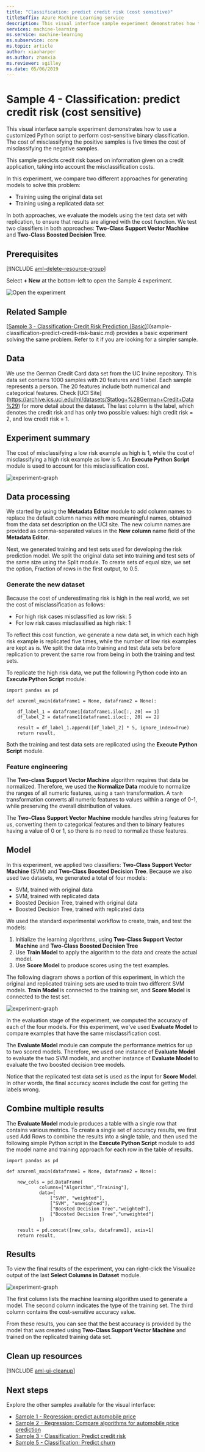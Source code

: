 ```yaml
---
title: "Classification: predict credit risk (cost sensitive)"
titleSuffix: Azure Machine Learning service
description: This visual interface sample experiment demonstrates how to use a customized Python script to perform cost-sensitive binary classification. It predicts credit risk based on information given on a credit application.
services: machine-learning
ms.service: machine-learning
ms.subservice: core
ms.topic: article
author: xiaoharper
ms.author: zhanxia
ms.reviewer: sgilley
ms.date: 05/06/2019
---
```


# Sample 4 - Classification: predict credit risk (cost sensitive)

This visual interface sample experiment demonstrates how to use a customized Python script to perform cost-sensitive binary classification. The cost of misclassifying the positive samples is five times the cost of misclassifying the negative samples.

This sample predicts credit risk based on information given on a credit application, taking into account the misclassification costs.

In this experiment, we compare two different approaches for generating models to solve this problem:

- Training using the original data set
- Training using a replicated data set

In both approaches, we evaluate the models using the test data set with replication, to ensure that results are aligned with the cost function. We test two classifiers in both approaches: **Two-Class Support Vector Machine** and **Two-Class Boosted Decision Tree**.

## Prerequisites

[!INCLUDE [aml-delete-resource-group](../../../includes/aml-ui-prereq.md)]

Select **+ New** at the bottom-left to open the Sample 4 experiment.

![Open the experiment](media/sample-classification-predict-credit-risk-cost-sensitive/open-sample4.png)

## Related Sample

[[Sample 3 - Classification-Credit Risk Prediction (Basic)](sample-classification-predict-churn.md)](sample-classification-predict-credit-risk-basic.md) provides a basic experiment solving the same problem. Refer to it if you are looking for a simpler sample.

## Data

We use the German Credit Card data set from the UC Irvine repository. This data set contains 1000 samples with 20 features and 1 label. Each sample represents a person. The 20 features include both numerical and categorical features. Check [UCI Site] (https://archive.ics.uci.edu/ml/datasets/Statlog+%28German+Credit+Data%29) for more detail about the dataset. The last column is the label, which denotes the credit risk and has only two possible values: high credit risk = 2, and low credit risk = 1.

## Experiment summary

The cost of misclassifying a low risk example as high is 1, while the cost of misclassifying a high risk example as low is 5. An **Execute Python Script** module is used to account for this misclassification cost.

![experiment-graph](media/sample-classification-predict-credit-risk-cost-sensitive/graph.png)

## Data processing

We started by using the **Metadata Editor** module to add column names to replace the default column names with more meaningful names, obtained from the data set description on the UCI site. The new column names are provided as comma-separated values in the **New column** name field of the **Metadata Editor**.

Next, we generated training and test sets used for developing the risk prediction model. We split the original data set into training and test sets of the same size using the Split module. To create sets of equal size, we set the option, Fraction of rows in the first output, to 0.5.

### Generate the new dataset

Because the cost of underestimating risk is high in the real world, we set the cost of misclassification as follows:

- For high risk cases misclassified as low risk: 5
- For low risk cases misclassified as high risk: 1

To reflect this cost function, we generate a new data set, in which each high risk example is replicated five times, while the number of low risk examples are kept as is. We split the data into training and test data sets before replication to prevent the same row from being in both the training and test sets.

To replicate the high risk data, we put the following Python code into an **Execute Python Script** module:

```
import pandas as pd

def azureml_main(dataframe1 = None, dataframe2 = None):

    df_label_1 = dataframe1[dataframe1.iloc[:, 20] == 1]
    df_label_2 = dataframe1[dataframe1.iloc[:, 20] == 2]

    result = df_label_1.append([df_label_2] * 5, ignore_index=True)
    return result,
```

Both the training and test data sets are replicated using the **Execute Python Script** module.

### Feature engineering

The **Two-class Support Vector Machine** algorithm requires that data be normalized. Therefore, we used the **Normalize Data** module to normalize the ranges of all numeric features, using a `tanh` transformation. A `tanh` transformation converts all numeric features to values within a range of 0-1, while preserving the overall distribution of values.

The **Two-Class Support Vector Machine** module handles string features for us, converting them to categorical features and then to binary features having a value of 0 or 1, so there is no need to normalize these features.

## Model

In this experiment, we applied two classifiers: **Two-Class Support Vector Machine** (SVM) and **Two-Class Boosted Decision Tree**. Because we also used two datasets, we generated a total of four models:

- SVM, trained with original data
- SVM, trained with replicated data
- Boosted Decision Tree, trained with original data
- Boosted Decision Tree, trained with replicated data

We used the standard experimental workflow to create, train, and test the models:

1. Initialize the learning algorithms, using **Two-Class Support Vector Machine** and **Two-Class Boosted Decision Tree**
1. Use **Train Model** to apply the algorithm to the data and create the actual model.
3. Use **Score Model** to produce scores using the test examples.

The following diagram shows a portion of this experiment, in which the original and replicated training sets are used to train two different SVM models. **Train Model** is connected to the training set, and **Score Model** is connected to the test set.

![experiment-graph](media/sample-classification-predict-credit-risk-cost-sensitive/score-part.png)


In the evaluation stage of the experiment, we computed the accuracy of each of the four models. For this experiment, we've used **Evaluate Model** to compare examples that have the same misclassification cost.

The **Evaluate Model** module can compute the performance metrics for up to two scored models. Therefore, we used one instance of **Evaluate Model** to evaluate the two SVM models, and another instance of **Evaluate Model** to evaluate the two boosted decision tree models.

Notice that the replicated test data set is used as the input for **Score Model**. In other words, the final accuracy scores include the cost for getting the labels wrong.

## Combine multiple results

The **Evaluate Model** module produces a table with a single row that contains various metrics. To create a single set of accuracy results, we first used Add Rows to combine the results into a single table, and then used the following simple Python script in the **Execute Python Script** module to add the model name and training approach for each row in the table of results.

```
import pandas as pd

def azureml_main(dataframe1 = None, dataframe2 = None):

    new_cols = pd.DataFrame(
            columns=["Algorithm","Training"],
            data=[
                ["SVM", "weighted"],
                ["SVM", "unweighted"],
                ["Boosted Decision Tree","weighted"],
                ["Boosted Decision Tree","unweighted"]
            ])

    result = pd.concat([new_cols, dataframe1], axis=1)
    return result,
```


## Results

To view the final results of the experiment, you can right-click the Visualize output of the last **Select Columns in Dataset** module.

![experiment-graph](media/sample-classification-predict-credit-risk-cost-sensitive/result.png)

The first column lists the machine learning algorithm used to generate a model.
The second column indicates the type of the training set.
The third column contains the cost-sensitive accuracy value.

From these results, you can see that the best accuracy is provided by the model that was created using **Two-Class Support Vector Machine** and trained on the replicated training data set.

## Clean up resources

[!INCLUDE [aml-ui-cleanup](../../../includes/aml-ui-cleanup.md)]

## Next steps

Explore the other samples available for the visual interface:

- [Sample 1 - Regression: predict automobile price](sample-regression-predict-automobile-price-basic.md)
- [Sample 2 - Regression: Compare algorithms for automobile price prediction](sample-regression-predict-automobile-price-compare-algorithms.md)
- [Sample 3 - Classification: Predict credit risk](sample-classification-predict-credit-risk-basic.md)
- [Sample 5 - Classification: Predict churn](sample-classification-predict-churn.md)
